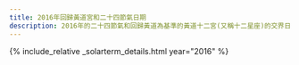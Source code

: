 ```yaml
---
title: 2016年回歸黃道宮和二十四節氣日期
description: 2016年的二十四節氣和回歸黃道為基準的黃道十二宮(又稱十二星座)的交界日期，常見於西洋占星術和星座運程
---
```

{% include_relative _solarterm_details.html year="2016" %}
